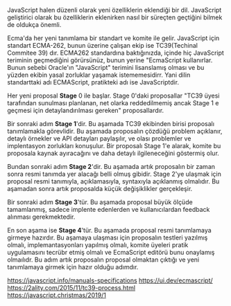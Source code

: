 JavaScript halen düzenli olarak yeni özelliklerin eklendiği bir dil. JavaScript geliştirici olarak bu özelliklerin eklenirken nasıl bir süreçten geçtiğini bilmek de oldukça önemli.

Ecma'da her yeni tanımlama bir standart ve komite ile gelir. JavaScript için standart ECMA-262, bunun üzerine çalışan ekip ise TC39(Techinal Commitee 39) dır.
ECMA262 standardına baktığınızda, içinde hiç JavaScript teriminin geçmediğini görürsünüz, bunun yerine "EcmaScript kullanırlar. Bunun sebebi Oracle'ın "JavaScript" terimini lisanslamış olması ve bu yüzden ekibin yasal zorluklar yaşamak istememesidirr. Yani dilin standarttaki adı ECMAScript, pratikteki adı ise JavaScriptdir.

Her yeni proposal **Stage** 0 ile başlar. Stage 0'daki proposallar "TC39 üyesi tarafından sunulması planlanan, net olarka reddedilmemiş ancak Stage 1 e geçmesi için detaylandırılması gereken" proposallardır.

Bir sonraki adım **Stage 1**'dir. Bu aşamada TC39 ekibinden birisi proposalı tanımlamakla görevlidir. Bu aşamada proposalın çözdüğü problem açıklanır, detaylı örnekler ve API detayları paylaşılır, ve olası problemler ve implentasyon zorlukları konuşulur. Bir proposalı Stage 1'e alarak, komite bu proposala kaynak ayıracağını ve daha detaylı ilgileneceğini göstermiş olur.


Bundan sonraki adım **Stage 2**'dir. Bu aşamada artık proposalın bir zaman sonra resmi tanımda yer alacağı belli olmuş gibidir. Stage 2'ye ulaşmak için proposal resmi tanımıyla, açıklamasıyla, syntaxıyla açıklanmış olmalıdır. Bu aşamadan sonra artık proposalda küçük değişiklikler gerçekleşir.

Bir sonraki adım **Stage 3**'tür. Bu aşamada proposal büyük ölçüde tamamlanmış, sadece implente edenlerden ve kullanıcılardan feedback alınması gerekmektedir.

En son aşama ise **Stage 4**'tür. Bu aşamada proposal resmi tanımlamaya girmeye hazırdır. Bu aşamaya ulaşması için proposalın testleri yazılmış olmalı, implemantasyonları yapılmış olmalı, komite üyeleri pratik uygulamasını tecrübr etmiş olmalı ve EcmaScript editörü bunu onaylamış olmaılıdr. Bu adım artık proposalın proposal olmaktan çıktığı ve yeni tanımlamaya girmek için hazır olduğu adımdır.

https://javascript.info/manuals-specifications
https://ui.dev/ecmascript/
https://2ality.com/2015/11/tc39-process.html
https://javascript.christmas/2019/1
